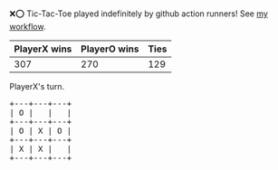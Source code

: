 :x::o: Tic-Tac-Toe played indefinitely by github action runners! See [my workflow](.github/workflows/play.yaml).

|PlayerX wins|PlayerO wins|Ties|
|-|-|-|
|307|270|129|

PlayerX's turn.

<pre>
+---+---+---+
| O |   |   |
+---+---+---+
| O | X | O |
+---+---+---+
| X | X |   |
+---+---+---+
</pre>